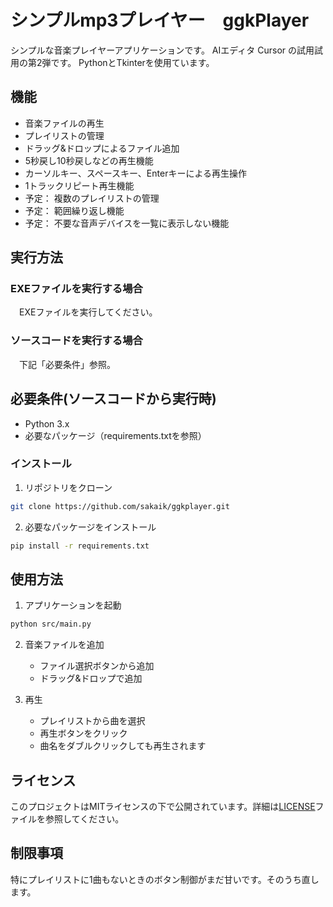 # シンプルmp3プレイヤー　ggkPlayer

シンプルな音楽プレイヤーアプリケーションです。
AIエディタ Cursor の試用試用の第2弾です。
PythonとTkinterを使用ています。

## 機能

- 音楽ファイルの再生
- プレイリストの管理
- ドラッグ&ドロップによるファイル追加
- 5秒戻し10秒戻しなどの再生機能
- カーソルキー、スペースキー、Enterキーによる再生操作
- 1トラックリピート再生機能
- 予定： 複数のプレイリストの管理
- 予定： 範囲繰り返し機能
- 予定： 不要な音声デバイスを一覧に表示しない機能


## 実行方法
### EXEファイルを実行する場合
　EXEファイルを実行してください。

### ソースコードを実行する場合
　下記「必要条件」参照。


## 必要条件(ソースコードから実行時)

- Python 3.x
- 必要なパッケージ（requirements.txtを参照）

### インストール

1. リポジトリをクローン
```bash
git clone https://github.com/sakaik/ggkplayer.git
```

2. 必要なパッケージをインストール
```bash
pip install -r requirements.txt
```

## 使用方法

1. アプリケーションを起動
```bash
python src/main.py
```

2. 音楽ファイルを追加
   - ファイル選択ボタンから追加
   - ドラッグ&ドロップで追加

3. 再生
   - プレイリストから曲を選択
   - 再生ボタンをクリック
   - 曲名をダブルクリックしても再生されます

## ライセンス

このプロジェクトはMITライセンスの下で公開されています。詳細は[LICENSE](LICENSE)ファイルを参照してください。 


## 制限事項
特にプレイリストに1曲もないときのボタン制御がまだ甘いです。そのうち直します。